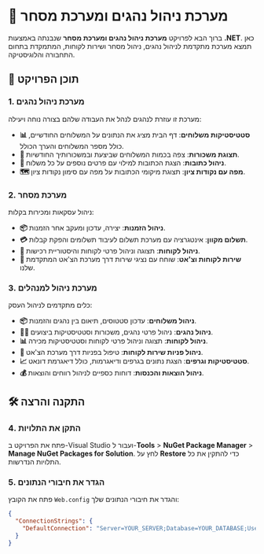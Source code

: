 # 🚚 מערכת ניהול נהגים ומערכת מסחר

ברוך הבא לפרויקט **מערכת ניהול נהגים ומערכת מסחר** שנבנתה באמצעות **.NET**. כאן תמצא מערכת מתקדמת לניהול נהגים, ניהול מסחר ושירות לקוחות, המתמקדת בתחום התחבורה והלוגיסטיקה.

## 🎯 תוכן הפרויקט

### 1. מערכת ניהול נהגים

מערכת זו עוזרת לנהגים לנהל את העבודה שלהם בצורה נוחה ויעילה:

- **📊 סטטיסטיקות משלוחים**: דף הבית מציג את הנתונים על המשלוחים החודשיים, כולל מספר המשלוחים והערך הכולל.
- **💸 תצוגת משכורות**: צפה בכמות המשלוחים שביצעת ובמשכורותיך החודשיות.
- **📍 ניהול כתובות**: הצגת הכתובות למילוי עם פרטים נוספים על כל משלוח.
- **🗺️ מפה עם נקודות ציון**: תצוגת מיקומי הכתובות על מפה עם סימון נקודות ציון.

### 2. מערכת מסחר

ניהול עסקאות ומכירות בקלות:

- **📦 ניהול הזמנות**: יצירה, עדכון ומעקב אחר הזמנות.
- **💳 תשלום מקוון**: אינטגרציה עם מערכת תשלום לעיבוד תשלומים והפקת קבלות.
- **👥 ניהול לקוחות**: תצוגה וניהול פרטי לקוחות והיסטוריית רכישות.
- **💬 שירות לקוחות וצ'אט**: שוחח עם נציגי שירות דרך מערכת הצ'אט המתקדמת שלנו.

### 3. מערכת ניהול למנהלים

כלים מתקדמים לניהול העסק:

- **📦 ניהול משלוחים**: עדכון סטטוסים, תיאום בין נהגים והזמנות.
- **👨‍💼 ניהול נהגים**: ניהול פרטי נהגים, משכורות וסטטיסטיקות ביצועים.
- **📊 ניהול לקוחות**: תצוגה וניהול פרטי לקוחות וסטטיסטיקות מכירה.
- **📩 ניהול פניות שירות לקוחות**: טיפול בפניות דרך מערכת הצ'אט.
- **📈 סטטיסטיקות וגרפים**: הצגת נתונים בגרפים ודיאגרמות, כולל דיאגרמת דונאט.
- **💰 ניהול הוצאות והכנסות**: דוחות כספיים לניהול רווחים והוצאות.

## 🛠️ התקנה והרצה

### 4. התקן את התלויות

פתח את הפרויקט ב-Visual Studio ועבור ל-**Tools** > **NuGet Package Manager** > **Manage NuGet Packages for Solution**. לחץ על **Restore** כדי להתקין את כל התלויות הנדרשות.


### 5. הגדר את חיבורי הנתונים

פתח את הקובץ `Web.config` והגדר את חיבורי הנתונים שלך:
```json
{
  "ConnectionStrings": {
    "DefaultConnection": "Server=YOUR_SERVER;Database=YOUR_DATABASE;User Id=YOUR_USERNAME;Password=YOUR_PASSWORD;"
  }
}
